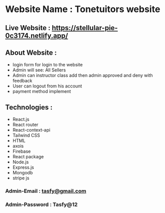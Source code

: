 # Website Name : Tonetuitors website

## Live Website : https://stellular-pie-0c3174.netlify.app/

## About Website :
- login form for login to the website
- Admin will see: All Sellers
- Admin can instructor class add then admin approved and deny with feedback
- User can logout from his account 
- payment method implement 


## Technologies :
- React.js
- React router
- React-context-api
- Tailwind CSS
- HTML
- axois
- Firebase
- React package
- Node.js
- Express.js
- Mongodb
- stripe js


### Admin-Email : tasfy@gmail.com
### Admin-Password : Tasfy@12